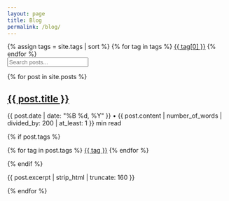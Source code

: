 ```yaml
---
layout: page
title: Blog
permalink: /blog/
---
```


<div class="tag-list">
  {% assign tags = site.tags | sort %}
  {% for tag in tags %}
    <a href="#{{ tag[0] | slugify }}" class="tag-link">{{ tag[0] }}</a>
  {% endfor %}
</div>

<div class="search-container">
  <input type="text" id="search-input" placeholder="Search posts...">
</div>

{% for post in site.posts %}
  <article>
    <h2><a href="{{ post.url | relative_url }}">{{ post.title }}</a></h2>
    <p>{{ post.date | date: "%B %d, %Y" }} • {{ post.content | number_of_words | divided_by: 200 | at_least: 1 }} min read</p>
    {% if post.tags %}
      <p class="tags">
        {% for tag in post.tags %}
          <a href="#{{ tag | slugify }}" class="tag">{{ tag }}</a>
        {% endfor %}
      </p>
    {% endif %}
    <p>{{ post.excerpt | strip_html | truncate: 160 }}</p>
  </article>
{% endfor %}
